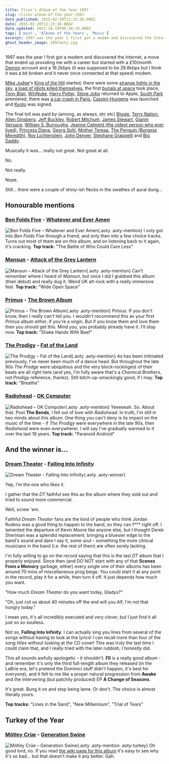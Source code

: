 ```yaml
---
title: Clive’s Album of the Year 1997
slug: clives-album-of-the-year-1997
date_published: 2015-02-20T12:23:26.000Z
date: 2015-02-20T12:23:26.000Z
date_updated: 2022-10-19T09:34:19.000Z
tags: ['post', 'Albums of the Years', 'Music']
excerpt: 1997 was the year I first got a modem and discovered the Internet, a move that ended up providing me with a career but started with a £10/month Demon account...
ghost_header_image: 1997aoty.jpg
---
```


1997 was the year I first got a modem and discovered the Internet, a move that ended up providing me with a career but started with a £10/month [Demon](http://en.wikipedia.org/wiki/Demon_Internet) account and a 19.2kbps (it was supposed to be 28.8kbps but I think it was a bit broken and it never once connected at that speed) modem.

[Mike Judge](http://en.wikipedia.org/wiki/Mike_Judge)'s [King of the Hill](http://en.wikipedia.org/wiki/King_of_the_hill) started, there were some [strange lights in the sky](http://en.wikipedia.org/wiki/Phoenix_Lights), [a load of idiots killed themselves](http://en.wikipedia.org/wiki/Heaven%27s_Gate_(cult)), the first [burials at space](http://en.wikipedia.org/wiki/Space_burial) took place, [Tony Blair](http://en.wikipedia.org/wiki/Tony_Blair), [WinNuke](http://en.wikipedia.org/wiki/WinNuke), [Harry Potter](http://en.wikipedia.org/wiki/Harry_Potter_and_the_Philosopher%27s_Stone), [Steve Jobs](http://en.wikipedia.org/wiki/Steve_Jobs) returned to Apple, [South Park](http://en.wikipedia.org/wiki/South_Park) premiered, there was [a car crash in Paris](http://en.wikipedia.org/wiki/Death_of_Diana,_Princess_of_Wales), [Cassini-Huygens](http://en.wikipedia.org/wiki/Cassini%E2%80%93Huygens) was launched and [Kyoto](http://en.wikipedia.org/wiki/Kyoto_Protocol) was signed.

The final toll was paid by (among, as always, etc etc) [Biggie](http://en.wikipedia.org/wiki/The_Notorious_B.I.G.), [Terry Nation](http://en.wikipedia.org/wiki/Terry_Nation), [Allen Ginsberg](http://en.wikipedia.org/wiki/Allen_Ginsberg), [Jeff Buckley](http://en.wikipedia.org/wiki/Jeff_Buckley), [Robert Mitchum](http://en.wikipedia.org/wiki/Robert_Mitchum), [James Stewart](http://en.wikipedia.org/wiki/James_Stewart), [Gianni Versace](http://en.wikipedia.org/wiki/Gianni_Versace), [William S. Burroughs](http://en.wikipedia.org/wiki/William_S._Burroughs), [Jeanne Calment (the oldest person who ever lived)](http://en.wikipedia.org/wiki/Jeanne_Calment), [Princess Diana](http://en.wikipedia.org/wiki/Diana,_Princess_of_Wales), [Georg Solti](http://en.wikipedia.org/wiki/Georg_Solti), [Mother Teresa](http://en.wikipedia.org/wiki/Mother_Teresa), [The Penguin (Burgess Meredith)](http://en.wikipedia.org/wiki/Burgess_Meredith), [Roy Lichtenstein](http://en.wikipedia.org/wiki/Roy_Lichtenstein), [John Denver](http://en.wikipedia.org/wiki/John_Denver), [Stephane Grappelli](http://en.wikipedia.org/wiki/Stephane_Grappelli) and [Big Daddy](http://en.wikipedia.org/wiki/Shirley_Crabtree).

Musically it was… really not great. Not great at all.

No.

Not really.

Nope.

Still… there were a couple of shiny-ish flecks in the swathes of aural dung…

## Honourable mentions

### [Ben Folds Five](http://www.benfolds.com/) - [Whatever and Ever Amen](http://www.amazon.co.uk/Whatever-Ever-Amen-Folds-Five/dp/B000024IHS/)

![Ben Folds Five – Whatever and Ever Amen](/public/images/2025/02/bff-whatever.jpg){.aoty .aoty-mention} I only got into *Ben Folds Five* through a friend, and only then into a few choice tracks. Turns out most of them are on this album, and on listening back to it again, it's cracking. **Top track:** "The Battle of Who Could Care Less"

### [Mansun](http://en.wikipedia.org/wiki/Mansun) - [Attack of the Grey Lantern](http://www.amazon.co.uk/Attack-Grey-Lantern-Mansun/dp/B0000071WJ/)

![Mansun – Attack of the Grey Lantern](/public/images/2025/02/mansun-lantern.jpg){.aoty .aoty-mention} Can't remember where I heard of *Mansun*, but once I did I grabbed this album (their debut) and really dug it. Weird UK alt-rock with a really immersive feel. **Top track:** "Wide Open Space"

### [Primus](http://primusville.com/) - [The Brown Album](http://www.amazon.co.uk/Brown-Album-Primus/dp/B000001Y47/)

![Primus – The Brown Album](/public/images/2025/02/brown.jpg){.aoty .aoty-mention} *Primus*. If you don't know, then I really can't tell you. I wouldn't recommend this as your first *Primus* album either, if you're a virgin. But if you know them and love them then you should get this. Mind you, you probably already have it. I'll stop now. **Top track:** "Shake Hands With Beef"

### [The Prodigy](http://www.theprodigy.co.uk/) - [Fat of the Land](http://www.amazon.co.uk/Fat-Land-Prodigy/dp/B000006TNS/)

![The Prodigy – Fat of the Land](/public/images/2025/02/prod-fat.jpg){.aoty .aoty-mention} As has been intimated previously, I've never been much of a dance head. But throughout the late 90s *The Prodge* were ubiquitous and the very block-rockingest of their beats are all right here (and yes, I'm fully aware that's a *Chemical Brothers*, not *Prodigy* reference, thanks). Still bitch-up-smackingly good, if I may. **Top track:** "Breathe"

### [Radiohead](http://www.radiohead.co.uk/) - [OK Computer](http://www.amazon.co.uk/OK-Computer-Radiohead/dp/B000002UJQ/)

![Radiohead – OK Computer](/public/images/2025/02/rh-okc.jpg){.aoty .aoty-mention} Yeeeeeah. So. About that. Post **The Bends**, I fell out of love with *Radiohead*. In truth, I'm still in two minds about this album. One thing you can't deny is its impact on the music of the time - if *The Prodigy* were everywhere in the late 90s, then *Radiohead* were even everywherer. I will say I've gradually warmed to it over the last 18 years. **Top track:** "Paranoid Android"

## And the winner is…

### [Dream Theater](http://www.dreamtheater.net/) - [Falling Into Infinity](http://www.amazon.co.uk/Falling-Into-Infinity-Dream-Theater/dp/B000002HPT/)

![Dream Theater - Falling Into Infinity](/public/images/2018/03/Dream_Theater_-_Falling_into_Infinity_Album_Cover.jpg){.aoty .aoty-winner}

Yep, I'm the one who likes it.

I gather that the *DT* faithful see this as the album where they sold out and tried to sound more commercial.

Well, screw 'em.

Faithful *Dream Theater* fans are the kind of people who think Jordan Rudess was a good thing to happen to the band, so they can f\*\*\* right off. I lamented the departure of Kevin Moore like anyone else, but I thought Derek Sherinian was a splendid replacement, bringing a bluesier edge to the band's sound and dare I say it, some soul - something the more clinical musicians in the band (i.e. the rest of them) are often sorely lacking.

I'm fully willing to go on the record saying that this is the last *DT* album that I properly enjoyed. Since then (and DO NOT start with any of that **Scenes From a Memory** garbage, either) every single one of their albums has been around 70 mins of miscellaneous prog beige. You could start it at any point in the record, play it for a while, then turn it off. It just depends how much you want.

"How much *Dream Theater* do you want today, Gladys?"

"Oh, just cut us about 40 minutes off the end will you Alf, I'm not that hungry today."

I mean yes, it's all incredibly executed and very clever, but I just find it all just so *so* soulless.

Not so, **Falling Into Infinity**. I can actually sing you lines from several of the songs without having to look at the lyrics! I can recall more than four of the song titles without looking at the CD cover! This was truly the last time I could claim that, and I really tried with the later rubbish, I honestly did.

This all sounds awfully apologetic - it shouldn't. **FII** is a really good album - and remember it's only the third full-length album they released (in the LaBrie era, let's pretend the Dominici stuff didn't happen, it's best for everyone), and it felt to me like a proper natural progression from **Awake** and the intervening (but patchily produced) EP **A Change of Seasons**.

It's great. Bung it on and stop being lame. Or don't. The choice is almost literally yours.

**Top tracks:** "Lines in the Sand", "New Millennium", "Trial of Tears"

## Turkey of the Year

### [Mötley Crüe](http://www.motley.com/) - [Generation Swine](http://www.amazon.co.uk/Generation-Swine-M%C3%B6tley-Cr%C3%BCe/dp/B005SN9RPI/)

![Mötley Crüe – Generation Swine](/public/images/2025/02/mc-swine.jpg){.aoty .aoty-mention .aoty-turkey} Oh good lord, no. If you read [the wiki page for this album](http://en.wikipedia.org/wiki/Generation_Swine) it's easy to see why it's so bad… but that doesn't make it any better. Gah.
